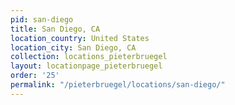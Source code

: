 ```yaml
---
pid: san-diego
title: San Diego, CA
location_country: United States
location_city: San Diego, CA
collection: locations_pieterbruegel
layout: locationpage_pieterbruegel
order: '25'
permalink: "/pieterbruegel/locations/san-diego/"
---
```

